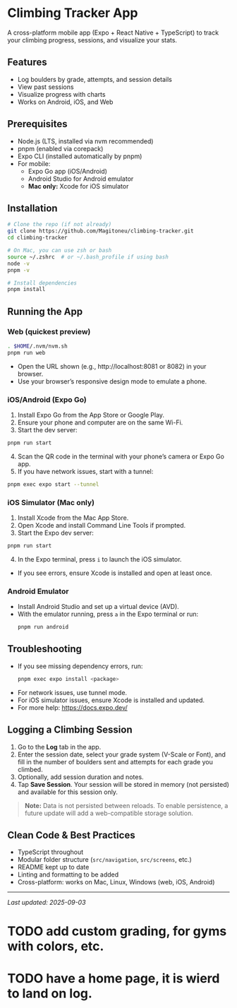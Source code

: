 # Climbing Tracker App

A cross-platform mobile app (Expo + React Native + TypeScript) to track your climbing progress, sessions, and visualize your stats.

## Features
- Log boulders by grade, attempts, and session details
- View past sessions
- Visualize progress with charts
- Works on Android, iOS, and Web

## Prerequisites
- Node.js (LTS, installed via nvm recommended)
- pnpm (enabled via corepack)
- Expo CLI (installed automatically by pnpm)
- For mobile:
  - Expo Go app (iOS/Android)
  - Android Studio for Android emulator
  - **Mac only:** Xcode for iOS simulator

## Installation
```zsh
# Clone the repo (if not already)
git clone https://github.com/Magitoneu/climbing-tracker.git
cd climbing-tracker

# On Mac, you can use zsh or bash
source ~/.zshrc  # or ~/.bash_profile if using bash
node -v
pnpm -v

# Install dependencies
pnpm install
```

## Running the App
### Web (quickest preview)
```zsh
. $HOME/.nvm/nvm.sh
pnpm run web
```
- Open the URL shown (e.g., http://localhost:8081 or 8082) in your browser.
- Use your browser’s responsive design mode to emulate a phone.

### iOS/Android (Expo Go)
1. Install Expo Go from the App Store or Google Play.
2. Ensure your phone and computer are on the same Wi-Fi.
3. Start the dev server:
  ```zsh
  pnpm run start
  ```
4. Scan the QR code in the terminal with your phone’s camera or Expo Go app.
5. If you have network issues, start with a tunnel:
  ```zsh
  pnpm exec expo start --tunnel
  ```

### iOS Simulator (Mac only)
1. Install Xcode from the Mac App Store.
2. Open Xcode and install Command Line Tools if prompted.
3. Start the Expo dev server:
  ```zsh
  pnpm run start
  ```
4. In the Expo terminal, press `i` to launch the iOS simulator.
  - If you see errors, ensure Xcode is installed and open at least once.

### Android Emulator
- Install Android Studio and set up a virtual device (AVD).
- With the emulator running, press `a` in the Expo terminal or run:
  ```zsh
  pnpm run android
  ```

## Troubleshooting
- If you see missing dependency errors, run:
  ```zsh
  pnpm exec expo install <package>
  ```
- For network issues, use tunnel mode.
- For iOS simulator issues, ensure Xcode is installed and updated.
- For more help: https://docs.expo.dev/


## Logging a Climbing Session

1. Go to the **Log** tab in the app.
2. Enter the session date, select your grade system (V-Scale or Font), and fill in the number of boulders sent and attempts for each grade you climbed.
3. Optionally, add session duration and notes.
4. Tap **Save Session**. Your session will be stored in memory (not persisted) and available for this session only.

> **Note:** Data is not persisted between reloads. To enable persistence, a future update will add a web-compatible storage solution.

## Clean Code & Best Practices
- TypeScript throughout
- Modular folder structure (`src/navigation`, `src/screens`, etc.)
- README kept up to date
- Linting and formatting to be added
- Cross-platform: works on Mac, Linux, Windows (web, iOS, Android)

---

_Last updated: 2025-09-03_

# TODO add custom grading, for gyms with colors, etc. 
# TODO have a home page, it is wierd to land on log.
